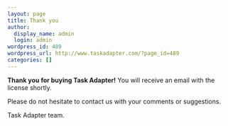 ```yaml
---
layout: page
title: Thank you
author:
  display_name: admin
  login: admin
wordpress_id: 489
wordpress_url: http://www.taskadapter.com/?page_id=489
categories: []
---
```


**Thank you for buying Task Adapter!**
You will receive an email with the license shortly.

Please do not hesitate to contact us with your comments or suggestions.

Task Adapter team.

<!-- Google Code for purchase Conversion Page --><br />
<script type="text/javascript"><br />
/* <![CDATA[ */<br />
var google_conversion_id = 989848725;<br />
var google_conversion_language = "en";<br />
var google_conversion_format = "3";<br />
var google_conversion_color = "ffffff";<br />
var google_conversion_label = "J684CPOcvgQQlcn_1wM";<br />
var google_conversion_value = 350;<br />
/* ]]> */<br />
</script><br />
<script type="text/javascript" src="http://www.googleadservices.com/pagead/conversion.js"><br />
</script></p>
<noscript>
<div style="display:inline;">
<img height="1" width="1" style="border-style:none;" alt="" src="http://www.googleadservices.com/pagead/conversion/989848725/?value=350&amp;label=J684CPOcvgQQlcn_1wM&amp;guid=ON&amp;script=0"/><br />
</div><br />
</noscript>
